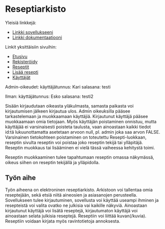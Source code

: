 # Reseptiarkisto 

Yleisiä linkkejä:

* [Linkki sovellukseeni](https://vankari.users.cs.helsinki.fi/reseptiarkisto/)
* [Linkki dokumentaatiooni](https://github.com/Footless/Tsoha-Bootstrap/blob/master/doc/dokumentaatio.pdf)

Linkit yksittäisiin sivuihin:

* [Etusivu](http://vankari.users.cs.helsinki.fi/reseptiarkisto/)
* [Rekisteröidy](http://vankari.users.cs.helsinki.fi/reseptiarkisto/kayttajat/rekisteroidy/)
* [Reseptit](http://vankari.users.cs.helsinki.fi/reseptiarkisto/reseptit/)
* [Lisää resepti](http://vankari.users.cs.helsinki.fi/reseptiarkisto/lisaa-resepti/)
* [Käyttäjät](https://vankari.users.cs.helsinki.fi/reseptiarkisto/kayttajat/)

Admin-oikeudet: käyttäjätunnus: Kari salasana: testi

Ilman: käyttäjätunnus: Esko salasana: testi2

Sisään kirjaudutaan oikeasta yläkulmasta, samasta paikasta voi kirjautumisen jälkeen kirjautua ulos.
Admin oikeuksilla pääsee tarkastelemaan ja muokkaamaan käyttäjiä. Kirjautunut käyttäjä pääsee muokkaamaan omia tietojaan. Myös käyttäjän poistaminen onnistuu, mutta käyttäjää ei varsinaisesti poisteta taulusta, vaan ainoastaan kaikki tiedot id:tä lukuunottamatta asetetaan arvoon null, pl. admin joka saa arvon FALSE. Varsinainen tietokohteen poistaminen on toteutettu Resepti-luokkaan, reseptin sivulta reseptin voi poistaa joko reseptin tekijä tai ylläpitäjä. Reseptin muokkaus tai lisääminen ei vielä tässä vaiheessa kehitystä toimi.

Reseptin muokkaaminen tulee tapahtumaan reseptin omassa näkymässä, oikeus siihen on reseptin tekijällä ja ylläpidolla.

## Työn aihe

Työn aiheena on elektroninen reseptiarkisto. Arkistoon voi tallentaa omia reseptejään, sekä etsiä niitä aineosien ja asiasanojen perusteella. Sovellukseen tulee kirjautuminen, sovellusta voi käyttää useampi ihminen ja resepteistä voi valita ovatko ne julkisia vai kaikille näkyviä. Ainoastaan kirjautunut käyttäjä voi lisätä reseptejä, kirjautumaton käyttäjä voi ainoastaan selata julkisia reseptejä. Reseptiin voi liittää kuvan(/kuvia). Reseptiin voidaan kirjata myös ravintotietoja annoksesta.
